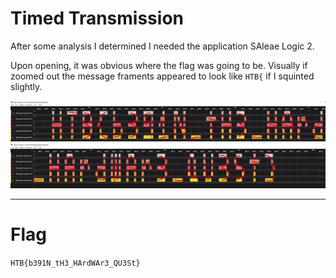 # Timed Transmission

After some analysis I determined I needed the application SAleae Logic 2.

Upon opening, it was obvious where the flag was going to be.  Visually if zoomed out the message framents appeared to look like `HTB{` if I squinted slightly.

![alt text](images/Solve-partA.JPG)
![alt text](images/Solve-partB.JPG)

___________________

# Flag
`HTB{b391N_tH3_HArdWAr3_QU3St}`